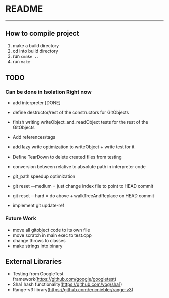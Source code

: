 # README
---

## How to compile project
1. make a build directory
2. cd into build directory
3. run `cmake ..`
4. run `make`

## TODO
### Can be done in Isolation Right now
* add interpreter [DONE]
* define destructor/rest of the constructors for GitObjects
* finish writing writeObject_and_readObject tests for the rest of the GitObjects
* Add references/tags
* add lazy write optimization to writeObject + write test for it
* Define TearDown to delete created files from testing
* conversion between relative to absolute path in interpreter code
* git_path speedup optimization

* git reset --medium = just change index file to point to HEAD commit
* git reset --hard = do above + walkTreeAndReplace on HEAD commit

* implement git update-ref

### Future Work
* move all gitobject code to its own file
* move scratch in main exec to test.cpp
* change throws to classes
* make strings into binary

## External Libraries
* Testing from GoogleTest framework(https://github.com/google/googletest)
* Sha1 hash functionality(https://github.com/vog/sha1)
* Range-v3 library(https://github.com/ericniebler/range-v3)
